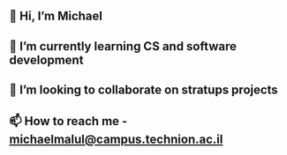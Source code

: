 ## 👋 Hi, I’m Michael 
## 🌱 I’m currently learning CS and software development 
## 💞️ I’m looking to collaborate on stratups projects
## 📫 How to reach me - michaelmalul@campus.technion.ac.il 


